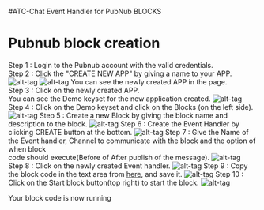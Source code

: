 #ATC-Chat Event Handler for PubNub BLOCKS

# Pubnub block creation
Step 1 : Login to the Pubnub account with the valid credentials.<br>
Step 2 : Click the "CREATE NEW APP" by giving a name to your APP.<br>
         ![alt-tag](https://github.com/shyampurk/atc-chat/blob/master/screenshots/pubnub_blocks/pb_atc_step1.png)
         ![alt-tag](https://github.com/shyampurk/atc-chat/blob/master/screenshots/pubnub_blocks/pb_atc_step2.png)
         You can see the newly created APP in the page.<br>
Step 3 : Click on the newly created APP.<br>
         You can see the Demo keyset for the new application created.
         ![alt-tag](https://github.com/shyampurk/atc-chat/blob/master/screenshots/pubnub_blocks/pb_atc_step3.png)         
Step 4 : Click on the Demo keyset and click on the Blocks (on the left side).
         ![alt-tag](https://github.com/shyampurk/atc-chat/blob/master/screenshots/pubnub_blocks/pb_atc_step4.png)
Step 5 : Create a new Block by giving the block name and description to the block.
         ![alt-tag](https://github.com/shyampurk/atc-chat/blob/master/screenshots/pubnub_blocks/pb_atc_step5.png)
Step 6 : Create the Event Handler by clicking CREATE button at the bottom.
         ![alt-tag](https://github.com/shyampurk/atc-chat/blob/master/screenshots/pubnub_blocks/pb_atc_step6.png)
Step 7 : Give the Name of the Event handler, Channel to communicate with the block and the option of when block <br>
         code should execute(Before of After publish of the message).
         ![alt-tag](https://github.com/shyampurk/atc-chat/blob/master/screenshots/pubnub_blocks/pb_atc_step7.png)
Step 8 : Click on the newly created Event handler.
         ![alt-tag](https://github.com/shyampurk/atc-chat/blob/master/screenshots/pubnub_blocks/pb_atc_step8.png)
Step 9 : Copy the block code in the text area from [here](https://github.com/shyampurk/atc-chat/blob/master/blocks/main.js), and save it. 
         ![alt-tag](https://github.com/shyampurk/atc-chat/blob/master/screenshots/pubnub_blocks/pb_atc_step9.png)
Step 10 : Click on the Start block button(top right) to start the block.
         ![alt-tag](https://github.com/shyampurk/atc-chat/blob/master/screenshots/pubnub_blocks/pb_atc_step10.png)

Your block code is now running


